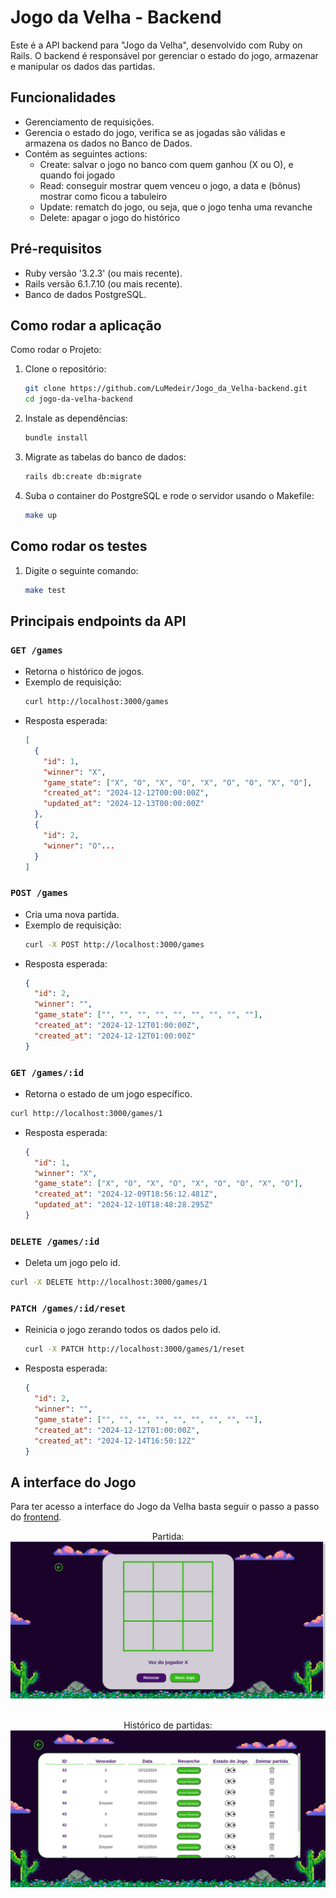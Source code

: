 # Jogo da Velha - Backend
Este é a API backend para "Jogo da Velha", desenvolvido com Ruby on Rails. O backend é responsável por gerenciar o estado do jogo, armazenar e manipular os dados das partidas.

## Funcionalidades 
  - Gerenciamento de requisições.
  - Gerencia o estado do jogo, verifica se as jogadas são válidas e armazena os dados no Banco de Dados.
  - Contém as seguintes actions:
    - Create: salvar o jogo no banco com quem ganhou (X ou O), e quando foi jogado
    - Read: conseguir mostrar quem venceu o jogo, a data e (bônus) mostrar como ficou a tabuleiro
    - Update: rematch do jogo, ou seja, que o jogo tenha uma revanche
    - Delete: apagar o jogo do histórico

## Pré-requisitos
  - Ruby versão '3.2.3' (ou mais recente).
  - Rails versão 6.1.7.10 (ou mais recente).
  - Banco de dados PostgreSQL.

## Como rodar a aplicação
Como rodar o Projeto:

  1. Clone o repositório:
     ```bash
     git clone https://github.com/LuMedeir/Jogo_da_Velha-backend.git
     cd jogo-da-velha-backend
     ```
  3. Instale as dependências:
     ```bash
     bundle install
     ```
  5. Migrate as tabelas do banco de dados:
     ```bash
     rails db:create db:migrate
     ```
  6. Suba o container do PostgreSQL e rode o servidor usando o Makefile:
     ```bash
     make up
     ```

## Como rodar os testes
  1. Digite o seguinte comando:
     ```bash
     make test
     ```
     
## Principais endpoints da API

### `GET /games`
- Retorna o histórico de jogos.
- Exemplo de requisição:
  ```bash
  curl http://localhost:3000/games
  ```
- Resposta esperada:
  ```json
  [
    {
      "id": 1,
      "winner": "X",
      "game_state": ["X", "O", "X", "O", "X", "O", "O", "X", "O"],
      "created_at": "2024-12-12T00:00:00Z",
      "updated_at": "2024-12-13T00:00:00Z"
    },
    {
      "id": 2,
      "winner": "O"...
    }
  ]
  ```

### `POST /games`
- Cria uma nova partida.
- Exemplo de requisição:
  ```bash
  curl -X POST http://localhost:3000/games
  ```
- Resposta esperada:
  ```json
  {
    "id": 2,
    "winner": "",
    "game_state": ["", "", "", "", "", "", "", "", ""],
    "created_at": "2024-12-12T01:00:00Z",
    "created_at": "2024-12-12T01:00:00Z"
  }
  ```

### `GET /games/:id`
- Retorna o estado de um jogo específico.

```bash
curl http://localhost:3000/games/1
```
- Resposta esperada:
  ```json
  {
    "id": 1,
    "winner": "X",
    "game_state": ["X", "O", "X", "O", "X", "O", "O", "X", "O"],
    "created_at": "2024-12-09T18:56:12.481Z",
    "updated_at": "2024-12-10T18:48:28.295Z"
  }
  ```
### `DELETE /games/:id`
- Deleta um jogo pelo id.

```bash
curl -X DELETE http://localhost:3000/games/1
```

### `PATCH /games/:id/reset`
- Reinicia o jogo zerando todos os dados pelo id.
  ```bash
  curl -X PATCH http://localhost:3000/games/1/reset
  ```
- Resposta esperada:
  ```json
  {
    "id": 2,
    "winner": "",
    "game_state": ["", "", "", "", "", "", "", "", ""],
    "created_at": "2024-12-12T01:00:00Z",
    "created_at": "2024-12-14T16:50:12Z"
  }
  ```

## A interface do Jogo
Para ter acesso a interface do Jogo da Velha basta seguir o passo a passo do [frontend](https://github.com/LuMedeir/Jogo_da_Velha-frontend).

<p align="center">
 Partida:
 <img src="./tela-do-jogo.png"><br></br>
</p>

 <p align="center">
 Histórico de partidas:
 <img src="./tela-do-historico.png">
</p>
